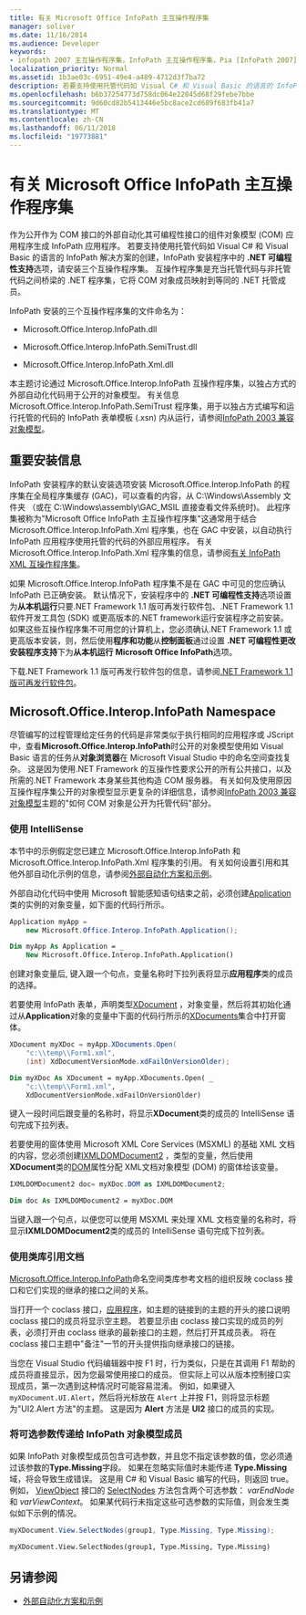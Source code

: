 ```yaml
---
title: 有关 Microsoft Office InfoPath 主互操作程序集
manager: soliver
ms.date: 11/16/2014
ms.audience: Developer
keywords:
- infopath 2007 主互操作程序集，InfoPath 主互操作程序集，Pia [InfoPath 2007]，主互操作程序集 [InfoPath 2007]
localization_priority: Normal
ms.assetid: 1b3ae03c-6951-49e4-a489-4712d3f7ba72
description: 若要支持使用托管代码如 Visual C# 和 Visual Basic 的语言的 InfoPath 解决方案的创建，InfoPath 安装程序中的.NET 可编程性支持选项，请安装三个互操作程序集。
ms.openlocfilehash: b6b37254773d758dc064e22045d68f29febe7bbe
ms.sourcegitcommit: 9d60cd82b5413446e5bc8ace2cd689f683fb41a7
ms.translationtype: MT
ms.contentlocale: zh-CN
ms.lasthandoff: 06/11/2018
ms.locfileid: "19773881"
---
```

# <a name="about-the-microsoft-office-infopath-primary-interop-assembly"></a>有关 Microsoft Office InfoPath 主互操作程序集

作为公开作为 COM 接口的外部自动化其可编程性接口的组件对象模型 (COM) 应用程序生成 InfoPath 应用程序。 若要支持使用托管代码如 Visual C# 和 Visual Basic 的语言的 InfoPath 解决方案的创建，InfoPath 安装程序中的 **.NET 可编程性支持**选项，请安装三个互操作程序集。 互操作程序集是充当托管代码与非托管代码之间桥梁的 .NET 程序集，它将 COM 对象成员映射到等同的 .NET 托管成员。 
  
InfoPath 安装的三个互操作程序集的文件命名为：
  
- Microsoft.Office.Interop.InfoPath.dll
    
- Microsoft.Office.Interop.InfoPath.SemiTrust.dll
    
- Microsoft.Office.Interop.InfoPath.Xml.dll
    
本主题讨论通过 Microsoft.Office.Interop.InfoPath 互操作程序集，以独占方式的外部自动化代码用于公开的对象模型。 有关信息 Microsoft.Office.Interop.InfoPath.SemiTrust 程序集，用于以独占方式编写和运行托管的代码的 InfoPath 表单模板 (.xsn) 内从运行，请参阅[InfoPath 2003 兼容对象模型](http://msdn.microsoft.com/library/e4511af6-d7e7-44ad-a50d-1b7ee04f8215%28Office.15%29.aspx)。
  
## <a name="important-installation-information"></a>重要安装信息

InfoPath 安装程序的默认安装选项安装 Microsoft.Office.Interop.InfoPath 的程序集在全局程序集缓存 (GAC)，可以查看的内容，从 C:\Windows\Assembly 文件夹 （或在 C:\Windows\assembly\GAC_MSIL 直接查看文件系统时)。 此程序集被称为"Microsoft Office InfoPath 主互操作程序集"这通常用于结合 Microsoft.Office.Interop.InfoPath.Xml 程序集，也在 GAC 中安装，以自动执行 InfoPath 应用程序使用托管的代码的外部应用程序。 有关 Microsoft.Office.Interop.InfoPath.Xml 程序集的信息，请参阅[有关 InfoPath XML 互操作程序集](about-the-infopath-xml-interop-assembly.md)。
  
如果 Microsoft.Office.Interop.InfoPath 程序集不是在 GAC 中可见的您应确认 InfoPath 已正确安装。 默认情况下，安装程序中的 **.NET 可编程性支持**选项设置为**从本机运行**只要.NET Framework 1.1 版可再发行软件包、.NET Framework 1.1 软件开发工具包 (SDK) 或更高版本的.NET framework运行安装程序之前安装。 如果这些互操作程序集不可用您的计算机上，您必须确认.NET Framework 1.1 或更高版本安装，则，然后使用**程序和功能**从**控制面板**通过设置 **.NET 可编程性更改安装程序支持**下为**从本机运行** **Microsoft Office InfoPath**选项。
  
下载.NET Framework 1.1 版可再发行软件包的信息，请参阅[.NET Framework 1.1 版可再发行软件包](http://msdn.microsoft.com/netframework/technologyinfo/redist/default.aspx)。
  
## <a name="the-microsoftofficeinteropinfopath-namespace"></a>Microsoft.Office.Interop.InfoPath Namespace

尽管编写的过程管理给定任务的代码是非常类似于执行相同的应用程序或 JScript 中，查看**Microsoft.Office.Interop.InfoPath**时公开的对象模型使用如 Visual Basic 语言的任务从**对象浏览器**在 Microsoft Visual Studio 中的命名空间查找复杂。 这是因为使用.NET Framework 的互操作性要求公开的所有公共接口，以及所需的.NET Framework 本身某些其他构造 COM 服务器。 有关如何及使用原因互操作程序集公开的对象模型显示更复杂的详细信息，请参阅[InfoPath 2003 兼容对象模型](http://msdn.microsoft.com/library/e4511af6-d7e7-44ad-a50d-1b7ee04f8215%28Office.15%29.aspx)主题的"如何 COM 对象是公开为托管代码"部分。 
  
### <a name="using-intellisense"></a>使用 IntelliSense

本节中的示例假定您已建立 Microsoft.Office.Interop.InfoPath 和 Microsoft.Office.Interop.InfoPath.Xml 程序集的引用。 有关如何设置引用和其他外部自动化示例的信息，请参阅[外部自动化方案和示例](external-automation-scenarios-and-examples.md)。
  
外部自动化代码中使用 Microsoft 智能感知语句结束之前，必须创建[Application](https://msdn.microsoft.com/library/Microsoft.Office.Interop.InfoPath.Application.aspx)类的实例的对象变量，如下面的代码行所示。 
  
```cs
Application myApp = 
    new Microsoft.Office.Interop.InfoPath.Application();
```

```vb
Dim myApp As Application = _
    New Microsoft.Office.Interop.InfoPath.Application()
```

创建对象变量后, 键入跟一个句点，变量名称时下拉列表将显示**应用程序**类的成员的选择。 
  
若要使用 InfoPath 表单，声明类型[XDocument](https://msdn.microsoft.com/library/Microsoft.Office.Interop.InfoPath.XDocument.aspx) ，对象变量，然后将其初始化通过从**Application**对象的变量中下面的代码行所示的[XDocuments](https://msdn.microsoft.com/library/Microsoft.Office.Interop.InfoPath.XDocuments.aspx)集合中打开窗体。 
  
```cs
XDocument myXDoc = myApp.XDocuments.Open(
    "c:\\temp\\Form1.xml",
    (int) XdDocumentVersionMode.xdFailOnVersionOlder);
```

```vb
Dim myXDoc As XDocument = myApp.XDocuments.Open( _
    "c:\\temp\\Form1.xml", _
    XdDocumentVersionMode.xdFailOnVersionOlder)
```

键入一段时间后跟变量的名称时，将显示**XDocument**类的成员的 IntelliSense 语句完成下拉列表。 
  
若要使用的窗体使用 Microsoft XML Core Services (MSXML) 的基础 XML 文档的内容，您必须创建[IXMLDOMDocument2](https://msdn.microsoft.com/library/Microsoft.Office.Interop.InfoPath.Xml.IXMLDOMDocument2.aspx) ，类型的变量，然后使用**XDocument**类的[DOM](https://msdn.microsoft.com/library/Microsoft.Office.Interop.InfoPath._XDocument2.DOM.aspx)属性分配 XML文档对象模型 (DOM) 的窗体给该变量。 
  
```cs
IXMLDOMDocument2 doc= myXDoc.DOM as IXMLDOMDocument2;
```

```vb
Dim doc As IXMLDOMDocument2 = myXDoc.DOM
```

当键入跟一个句点，以便您可以使用 MSXML 来处理 XML 文档变量的名称时，将显示**IXMLDOMDocument2**类的成员的 IntelliSense 语句完成下拉列表。 
  
### <a name="using-the-class-library-reference-documentation"></a>使用类库引用文档

[Microsoft.Office.Interop.InfoPath](https://msdn.microsoft.com/library/Microsoft.Office.Interop.InfoPath.aspx)命名空间类库参考文档的组织反映 coclass 接口和它们实现的继承的接口之间的关系。 
  
当打开一个 coclass 接口，[应用程序](https://msdn.microsoft.com/library/Microsoft.Office.Interop.InfoPath.Application.aspx)，如主题的链接到的主题的开头的接口说明 coclass 接口的成员将显示空主题。 若要显示由 coclass 接口实现的成员的列表，必须打开由 coclass 继承的最新接口的主题，然后打开其成员表。 将在 coclass 接口主题中"备注"一节的开头提供指向继承接口的链接。 
  
当您在 Visual Studio 代码编辑器中按 F1 时，行为类似，只是在其调用 F1 帮助的成员将直接显示，因为您最常使用接口的成员。 但实际上可以从版本控制接口实现成员，第一次遇到这种情况时可能容易混淆。 例如，如果键入  `myXDocument.UI.Alert`，然后将光标放在  `Alert` 上并按 F1，则将显示标题为"UI2.Alert 方法"的主题。 这是因为 **Alert** 方法是 **UI2** 接口的成员的实现。 
  
### <a name="passing-optional-parameters-to-infopath-object-model-members"></a>将可选参数传递给 InfoPath 对象模型成员

如果 InfoPath 对象模型成员包含可选参数，并且您不指定该参数的值，您必须通过该参数的**Type.Missing**字段。 如果在忽略实际值时未能传递 **Type.Missing** 域，将会导致生成错误。 这是用 C# 和 Visual Basic 编写的代码，则返回 true。 例如， [ViewObject](https://msdn.microsoft.com/library/Microsoft.Office.Interop.InfoPath.View2.SelectNodes.aspx) 接口的 [SelectNodes](https://msdn.microsoft.com/library/Microsoft.Office.Interop.InfoPath.ViewObject.aspx) 方法包含两个可选参数：  _varEndNode_ 和  _varViewContext_。 如果某代码行未指定这些可选参数的实际值，则会发生类似如下示例的情况。
  
```cs
myXDocument.View.SelectNodes(group1, Type.Missing, Type.Missing);
```

```vb
myXDocument.View.SelectNodes(group1, Type.Missing, Type.Missing)
```

## <a name="see-also"></a>另请参阅

- [外部自动化方案和示例](external-automation-scenarios-and-examples.md)

